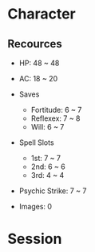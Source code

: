 # Character

## Recources

- HP: 48 ~ 48

- AC: 18 ~ 20

- Saves
    - Fortitude: 6 ~ 7
    - Reflexex: 7 ~ 8
    - Will: 6 ~ 7

- Spell Slots
    - 1st: 7 ~ 7
    - 2nd: 6 ~ 6
    - 3rd: 4 ~ 4

- Psychic Strike: 7 ~ 7

- Images: 0

# Session

